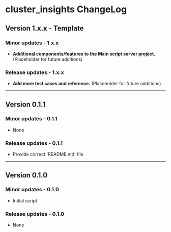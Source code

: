 # cluster_insights ChangeLog

## Version 1.x.x - Template

### Minor updates - 1.x.x

- **Additional components/features to the Main script server project.** (Placeholder for future additions)

### Release updates - 1.x.x

- **Add more test cases and reference.** (Placeholder for future additions)

--------

## Version 0.1.1

### Minor updates - 0.1.1

- None

### Release updates - 0.1.1

- Provide correct 'README.md' file

--------

## Version 0.1.0

### Minor updates - 0.1.0

- Initial script

### Release updates - 0.1.0

- None
